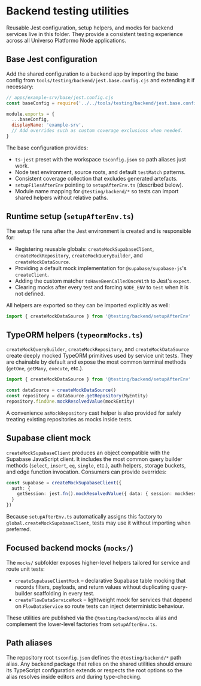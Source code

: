# Backend testing utilities

Reusable Jest configuration, setup helpers, and mocks for backend services live in this folder. They provide a consistent testing experience across all Universo Platformo Node applications.

## Base Jest configuration

Add the shared configuration to a backend app by importing the base config from `tools/testing/backend/jest.base.config.cjs` and extending it if necessary:

```js
// apps/example-srv/base/jest.config.cjs
const baseConfig = require('../../tools/testing/backend/jest.base.config.cjs')

module.exports = {
  ...baseConfig,
  displayName: 'example-srv',
  // Add overrides such as custom coverage exclusions when needed.
}
```

The base configuration provides:

- `ts-jest` preset with the workspace `tsconfig.json` so path aliases just work.
- Node test environment, source roots, and default `testMatch` patterns.
- Consistent coverage collection that excludes generated artefacts.
- `setupFilesAfterEnv` pointing to `setupAfterEnv.ts` (described below).
- Module name mapping for `@testing/backend/*` so tests can import shared helpers without relative paths.

## Runtime setup (`setupAfterEnv.ts`)

The setup file runs after the Jest environment is created and is responsible for:

- Registering reusable globals: `createMockSupabaseClient`, `createMockRepository`, `createMockQueryBuilder`, and `createMockDataSource`.
- Providing a default mock implementation for `@supabase/supabase-js`'s `createClient`.
- Adding the custom matcher `toHaveBeenCalledOnceWith` to Jest's `expect`.
- Clearing mocks after every test and forcing `NODE_ENV` to `test` when it is not defined.

All helpers are exported so they can be imported explicitly as well:

```ts
import { createMockDataSource } from '@testing/backend/setupAfterEnv'
```

## TypeORM helpers (`typeormMocks.ts`)

`createMockQueryBuilder`, `createMockRepository`, and `createMockDataSource` create deeply mocked TypeORM primitives used by service unit tests. They are chainable by default and expose the most common terminal methods (`getOne`, `getMany`, `execute`, etc.).

```ts
import { createMockDataSource } from '@testing/backend/setupAfterEnv'

const dataSource = createMockDataSource()
const repository = dataSource.getRepository(MyEntity)
repository.findOne.mockResolvedValue(mockEntity)
```

A convenience `asMockRepository` cast helper is also provided for safely treating existing repositories as mocks inside tests.

## Supabase client mock

`createMockSupabaseClient` produces an object compatible with the Supabase JavaScript client. It includes the most common query builder methods (`select`, `insert`, `eq`, `single`, etc.), auth helpers, storage buckets, and edge function invocation. Consumers can provide overrides:

```ts
const supabase = createMockSupabaseClient({
  auth: {
    getSession: jest.fn().mockResolvedValue({ data: { session: mockSession } })
  }
})
```

Because `setupAfterEnv.ts` automatically assigns this factory to `global.createMockSupabaseClient`, tests may use it without importing when preferred.

## Focused backend mocks (`mocks/`)

The `mocks/` subfolder exposes higher-level helpers tailored for service and route unit tests:

- `createSupabaseClientMock` – declarative Supabase table mocking that records filters, payloads, and return values without duplicating query-builder scaffolding in every test.
- `createFlowDataServiceMock` – lightweight mock for services that depend on `FlowDataService` so route tests can inject deterministic behaviour.

These utilities are published via the `@testing/backend/mocks` alias and complement the lower-level factories from `setupAfterEnv.ts`.

## Path aliases

The repository root `tsconfig.json` defines the `@testing/backend/*` path alias. Any backend package that relies on the shared utilities should ensure its TypeScript configuration extends or respects the root options so the alias resolves inside editors and during type-checking.
